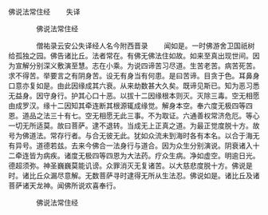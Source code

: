   佛说法常住经
　　失译




　　　　佛说法常住经

　　　　僧祐录云安公失译经人名今附西晋录
　　闻如是。一时佛游舍卫国祇树给孤独之园。佛告诸比丘。法者常在。有佛无佛法住如故。如来至真出现世间。因为宣解分别深义敷演至慧。志在小乘。为说四谛苦习尽道。生苦老苦。病苦死苦。求不得苦。举要言之有阴身苦。设无有身当有何患。是曰苦谛。目贪于色。耳鼻身口意亦复如是。由此因缘成其六衰。从来劫数甚大久矣。既谛见斯已。知为恶习悉无益身。因守身行。护其心口十恶。以拔十二因缘根本则灭。灭除三毒。空无相愿由成罗汉。缘十二因知其牵连断其根源辄成缘觉。解身本空。奉六度无极四等四恩。道品之法三十有七。空无相愿无此三事。不为取证。六通善权常济危厄。等心一切无所适莫。故曰菩萨。逮不退转。当成无上正真之道。为最正觉度脱十方。故号为佛道法。常存行者。与合无彼无此。犹如众流未到海时各有本名。以合于海无有异号。道德若兹。去来今佛合一法身行与道合。因为众生分别演说。阴衰诸入十二牵连皆为病疾。诸度无极四等四恩为大法药。疗众生病。净如虚空。明逾日光。德超须弥。神圣巍巍莫能讥谤。众罪消灭无复诸苦。以大慈悲度脱十方。佛说是时。诸比丘众漏尽意解。无数菩萨寻时逮得无所从生法忍。佛说如是。诸比丘及诸菩萨诸天龙神。闻佛所说欢喜奉行。

　　　　佛说法常住经


